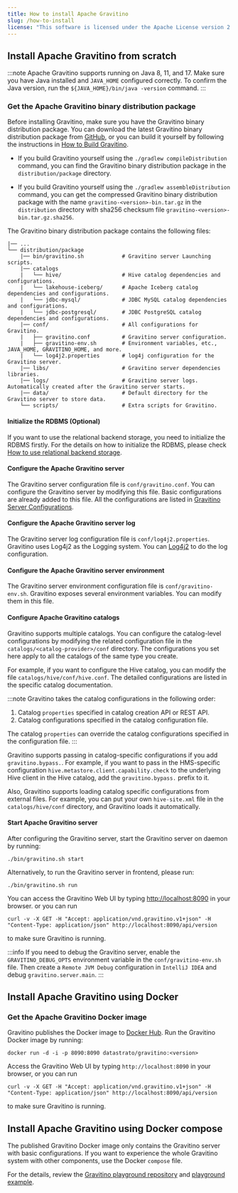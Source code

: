 ```yaml
---
title: How to install Apache Gravitino
slug: /how-to-install
license: "This software is licensed under the Apache License version 2."
---
```


## Install Apache Gravitino from scratch

:::note
Apache Gravitino supports running on Java 8, 11, and 17. Make sure you have Java installed and
`JAVA_HOME` configured correctly. To confirm the Java version, run the
`${JAVA_HOME}/bin/java -version` command.
:::

### Get the Apache Gravitino binary distribution package

Before installing Gravitino, make sure you have the Gravitino binary distribution package. You can
download the latest Gravitino binary distribution package from [GitHub](https://github.com/apache/gravitino/releases),
or you can build it yourself by following the instructions in [How to Build Gravitino](./how-to-build.md).

- If you build Gravitino yourself using the `./gradlew compileDistribution` command, you can find the
  Gravitino binary distribution package in the `distribution/package` directory.

- If you build Gravitino yourself using the `./gradlew assembleDistribution` command, you can get the
  compressed Gravitino binary distribution package with the name `gravitino-<version>-bin.tar.gz` in the
  `distribution` directory with sha256 checksum file `gravitino-<version>-bin.tar.gz.sha256`.

The Gravitino binary distribution package contains the following files:

```text
|── ...
└── distribution/package
    |── bin/gravitino.sh            # Gravitino server Launching scripts.
    |── catalogs
    |   └── hive/                   # Hive catalog dependencies and configurations.
    |   └── lakehouse-iceberg/      # Apache Iceberg catalog dependencies and configurations.
    |   └── jdbc-mysql/             # JDBC MySQL catalog dependencies and configurations.
    |   └── jdbc-postgresql/        # JDBC PostgreSQL catalog dependencies and configurations.
    |── conf/                       # All configurations for Gravitino.
    |   ├── gravitino.conf          # Gravitino server configuration.
    |   ├── gravitino-env.sh        # Environment variables, etc., JAVA_HOME, GRAVITINO_HOME, and more.
    |   └── log4j2.properties       # log4j configuration for the Gravitino server.
    |── libs/                       # Gravitino server dependencies libraries.
    |── logs/                       # Gravitino server logs. Automatically created after the Gravitino server starts.
    |── data/                       # Default directory for the Gravitino server to store data.
    └── scripts/                    # Extra scripts for Gravitino.
```

#### Initialize the RDBMS (Optional)

If you want to use the relational backend storage, you need to initialize the RDBMS firstly. For
the details on how to initialize the RDBMS, please check [How to use relational backend storage](./how-to-use-relational-backend-storage.md).

#### Configure the Apache Gravitino server

The Gravitino server configuration file is `conf/gravitino.conf`. You can configure the Gravitino
server by modifying this file. Basic configurations are already added to this file. All the
configurations are listed in [Gravitino Server Configurations](./gravitino-server-config.md).

#### Configure the Apache Gravitino server log

The Gravitino server log configuration file is `conf/log4j2.properties`. Gravitino uses Log4j2 as
the Logging system. You can [Log4j2](https://logging.apache.org/log4j/2.x/) to
do the log configuration.

#### Configure the Apache Gravitino server environment

The Gravitino server environment configuration file is `conf/gravitino-env.sh`. Gravitino exposes
several environment variables. You can modify them in this file.

#### Configure Apache Gravitino catalogs

Gravitino supports multiple catalogs. You can configure the catalog-level configurations by
modifying the related configuration file in the `catalogs/<catalog-provider>/conf` directory. The
configurations you set here apply to all the catalogs of the same type you create.

For example, if you want to configure the Hive catalog, you can modify the file
`catalogs/hive/conf/hive.conf`. The detailed configurations are listed in the specific catalog
documentation.

:::note
Gravitino takes the catalog configurations in the following order:

1. Catalog `properties` specified in catalog creation API or REST API.
2. Catalog configurations specified in the catalog configuration file.

The catalog `properties` can override the catalog configurations specified in the configuration
file.
:::

Gravitino supports passing in catalog-specific configurations if you add `gravitino.bypass.`. For
example, if you want to pass in the HMS-specific configuration
`hive.metastore.client.capability.check` to the underlying Hive client in the Hive catalog, add the `gravitino.bypass.` prefix to it.

Also, Gravitino supports loading catalog specific configurations from external files. For example,
you can put your own `hive-site.xml` file in the `catalogs/hive/conf` directory, and Gravitino loads
it automatically.

#### Start Apache Gravitino server

After configuring the Gravitino server, start the Gravitino server on daemon by running:

```shell
./bin/gravitino.sh start
```

Alternatively, to run the Gravitino server in frontend, please run:

```shell
./bin/gravitino.sh run
```

You can access the Gravitino Web UI by typing [http://localhost:8090](http://localhost:8090) in your browser. or you
can run

```shell
curl -v -X GET -H "Accept: application/vnd.gravitino.v1+json" -H "Content-Type: application/json" http://localhost:8090/api/version
```

to make sure Gravitino is running.

:::info
If you need to debug the Gravitino server, enable the `GRAVITINO_DEBUG_OPTS` environment
variable in the `conf/gravitino-env.sh` file. Then create a `Remote JVM Debug`
configuration in `IntelliJ IDEA` and debug `gravitino.server.main`.
:::

## Install Apache Gravitino using Docker

### Get the Apache Gravitino Docker image

Gravitino publishes the Docker image to [Docker Hub](https://hub.docker.com/r/datastrato/gravitino/tags).
Run the Gravitino Docker image by running:

```shell
docker run -d -i -p 8090:8090 datastrato/gravitino:<version>
```

Access the Gravitino Web UI by typing `http://localhost:8090` in your browser, or you
can run

```shell
curl -v -X GET -H "Accept: application/vnd.gravitino.v1+json" -H "Content-Type: application/json" http://localhost:8090/api/version
```

to make sure Gravitino is running.

## Install Apache Gravitino using Docker compose

The published Gravitino Docker image only contains the Gravitino server with basic configurations. If
you want to experience the whole Gravitino system with other components, use the Docker
`compose` file.

For the details, review the
[Gravitino playground repository](https://github.com/apache/gravitino-playground) and
[playground example](./how-to-use-the-playground.md).
